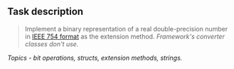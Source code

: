 ## Task description ##

> Implement a binary representation of a real double-precision number in [IEEE 754 format](https://en.wikipedia.org/wiki/IEEE_754) as the extension method.
> *Framework's converter classes don't use.*

*Topics - bit operations, structs, extension methods, strings.*



